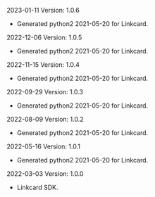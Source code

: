 2023-01-11 Version: 1.0.6
- Generated python2 2021-05-20 for Linkcard.

2022-12-06 Version: 1.0.5
- Generated python2 2021-05-20 for Linkcard.

2022-11-15 Version: 1.0.4
- Generated python2 2021-05-20 for Linkcard.

2022-09-29 Version: 1.0.3
- Generated python2 2021-05-20 for Linkcard.

2022-08-09 Version: 1.0.2
- Generated python2 2021-05-20 for Linkcard.

2022-05-16 Version: 1.0.1
- Generated python2 2021-05-20 for Linkcard.

2022-03-03 Version: 1.0.0
- Linkcard SDK.

